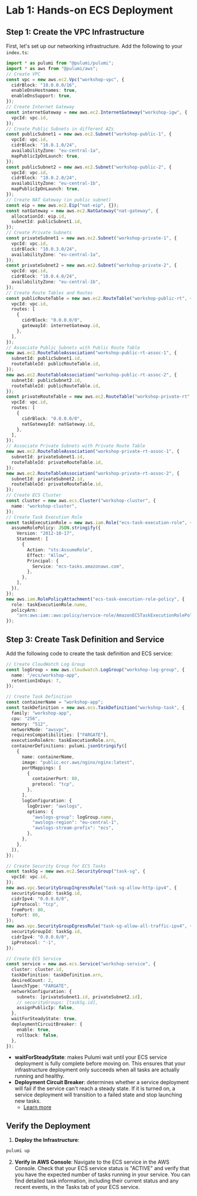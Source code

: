 # Lab 1: Hands-on ECS Deployment

## Step 1: Create the VPC Infrastructure

First, let's set up our networking infrastructure. Add the following to your `index.ts`:

```typescript
import * as pulumi from "@pulumi/pulumi";
import * as aws from "@pulumi/aws";
// Create VPC
const vpc = new aws.ec2.Vpc("workshop-vpc", {
  cidrBlock: "10.0.0.0/16",
  enableDnsHostnames: true,
  enableDnsSupport: true,
});
// Create Internet Gateway
const internetGateway = new aws.ec2.InternetGateway("workshop-igw", {
  vpcId: vpc.id,
});
// Create Public Subnets in different AZs
const publicSubnet1 = new aws.ec2.Subnet("workshop-public-1", {
  vpcId: vpc.id,
  cidrBlock: "10.0.1.0/24",
  availabilityZone: "eu-central-1a",
  mapPublicIpOnLaunch: true,
});
const publicSubnet2 = new aws.ec2.Subnet("workshop-public-2", {
  vpcId: vpc.id,
  cidrBlock: "10.0.2.0/24",
  availabilityZone: "eu-central-1b",
  mapPublicIpOnLaunch: true,
});
// Create NAT Gateway (in public subnet)
const eip = new aws.ec2.Eip("nat-eip", {});
const natGateway = new aws.ec2.NatGateway("nat-gateway", {
  allocationId: eip.id,
  subnetId: publicSubnet1.id,
});
// Create Private Subnets
const privateSubnet1 = new aws.ec2.Subnet("workshop-private-1", {
  vpcId: vpc.id,
  cidrBlock: "10.0.3.0/24",
  availabilityZone: "eu-central-1a",
});
const privateSubnet2 = new aws.ec2.Subnet("workshop-private-2", {
  vpcId: vpc.id,
  cidrBlock: "10.0.4.0/24",
  availabilityZone: "eu-central-1b",
});
// Create Route Tables and Routes
const publicRouteTable = new aws.ec2.RouteTable("workshop-public-rt", {
  vpcId: vpc.id,
  routes: [
    {
      cidrBlock: "0.0.0.0/0",
      gatewayId: internetGateway.id,
    },
  ],
});
// Associate Public Subnets with Public Route Table
new aws.ec2.RouteTableAssociation("workshop-public-rt-assoc-1", {
  subnetId: publicSubnet1.id,
  routeTableId: publicRouteTable.id,
});
new aws.ec2.RouteTableAssociation("workshop-public-rt-assoc-2", {
  subnetId: publicSubnet2.id,
  routeTableId: publicRouteTable.id,
});
const privateRouteTable = new aws.ec2.RouteTable("workshop-private-rt", {
  vpcId: vpc.id,
  routes: [
    {
      cidrBlock: "0.0.0.0/0",
      natGatewayId: natGateway.id,
    },
  ],
});
// Associate Private Subnets with Private Route Table
new aws.ec2.RouteTableAssociation("workshop-private-rt-assoc-1", {
  subnetId: privateSubnet1.id,
  routeTableId: privateRouteTable.id,
});
new aws.ec2.RouteTableAssociation("workshop-private-rt-assoc-2", {
  subnetId: privateSubnet2.id,
  routeTableId: privateRouteTable.id,
});
// Create ECS Cluster
const cluster = new aws.ecs.Cluster("workshop-cluster", {
  name: "workshop-cluster",
});
// Create Task Execution Role
const taskExecutionRole = new aws.iam.Role("ecs-task-execution-role", {
  assumeRolePolicy: JSON.stringify({
    Version: "2012-10-17",
    Statement: [
      {
        Action: "sts:AssumeRole",
        Effect: "Allow",
        Principal: {
          Service: "ecs-tasks.amazonaws.com",
        },
      },
    ],
  }),
});
new aws.iam.RolePolicyAttachment("ecs-task-execution-role-policy", {
  role: taskExecutionRole.name,
  policyArn:
    "arn:aws:iam::aws:policy/service-role/AmazonECSTaskExecutionRolePolicy",
});
```

## Step 3: Create Task Definition and Service

Add the following code to create the task definition and ECS service:
```typescript
// Create CloudWatch Log Group
const logGroup = new aws.cloudwatch.LogGroup("workshop-log-group", {
  name: "/ecs/workshop-app",
  retentionInDays: 7,
});

// Create Task Definition
const containerName = "workshop-app";
const taskDefinition = new aws.ecs.TaskDefinition("workshop-task", {
  family: "workshop-app",
  cpu: "256",
  memory: "512",
  networkMode: "awsvpc",
  requiresCompatibilities: ["FARGATE"],
  executionRoleArn: taskExecutionRole.arn,
  containerDefinitions: pulumi.jsonStringify([
    {
      name: containerName,
      image: "public.ecr.aws/nginx/nginx:latest",
      portMappings: [
        {
          containerPort: 80,
          protocol: "tcp",
        },
      ],
      logConfiguration: {
        logDriver: "awslogs",
        options: {
          "awslogs-group": logGroup.name,
          "awslogs-region": "eu-central-1",
          "awslogs-stream-prefix": "ecs",
        },
      },
    },
  ]),
});

// Create Security Group for ECS Tasks
const taskSg = new aws.ec2.SecurityGroup("task-sg", {
  vpcId: vpc.id,
});
new aws.vpc.SecurityGroupIngressRule("task-sg-allow-http-ipv4", {
  securityGroupId: taskSg.id,
  cidrIpv4: "0.0.0.0/0",
  ipProtocol: "tcp",
  fromPort: 80,
  toPort: 80,
});
new aws.vpc.SecurityGroupEgressRule("task-sg-allow-all-traffic-ipv4", {
  securityGroupId: taskSg.id,
  cidrIpv4: "0.0.0.0/0",
  ipProtocol: "-1",
});

// Create ECS Service
const service = new aws.ecs.Service("workshop-service", {
  cluster: cluster.id,
  taskDefinition: taskDefinition.arn,
  desiredCount: 2,
  launchType: "FARGATE",
  networkConfiguration: {
    subnets: [privateSubnet1.id, privateSubnet2.id],
    // securityGroups: [taskSg.id],
    assignPublicIp: false,
  },
  waitForSteadyState: true,
  deploymentCircuitBreaker: {
    enable: true,
    rollback: false,
  },
});
```
- **waitForSteadyState**: makes Pulumi wait until your ECS service deployment is fully complete before moving on. This ensures that your infrastructure deployment only succeeds when all tasks are actually running and healthy.
- **Deployment Circuit Breaker**: determines whether a service deployment will fail if the service can't reach a steady state. If it is turned on, a service deployment will transition to a failed state and stop launching new tasks.
  - [Learn more](https://docs.aws.amazon.com/AmazonECS/latest/developerguide/deployment-circuit-breaker.html)

## Verify the Deployment

1. **Deploy the Infrastructure**:
```bash
pulumi up
```

2. **Verify in AWS Console**:
Navigate to the ECS service in the AWS Console. Check that your ECS service status is "ACTIVE" and verify that you have the expected number of tasks running in your service. You can find detailed task information, including their current status and any recent events, in the Tasks tab of your ECS service.

